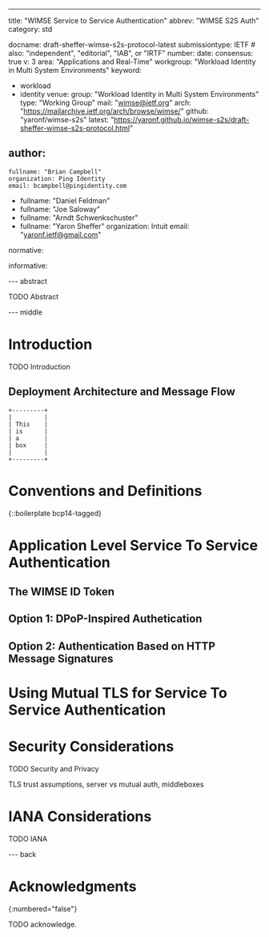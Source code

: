 ---
title: "WIMSE Service to Service Authentication"
abbrev: "WIMSE S2S Auth"
category: std

docname: draft-sheffer-wimse-s2s-protocol-latest
submissiontype: IETF  # also: "independent", "editorial", "IAB", or "IRTF"
number:
date:
consensus: true
v: 3
area: "Applications and Real-Time"
workgroup: "Workload Identity in Multi System Environments"
keyword:
 - workload
 - identity
venue:
  group: "Workload Identity in Multi System Environments"
  type: "Working Group"
  mail: "wimse@ietf.org"
  arch: "https://mailarchive.ietf.org/arch/browse/wimse/"
  github: "yaronf/wimse-s2s"
  latest: "https://yaronf.github.io/wimse-s2s/draft-sheffer-wimse-s2s-protocol.html"

author:
 -
    fullname: "Brian Campbell"
    organization: Ping Identity
    email: bcampbell@pingidentity.com
 -
    fullname: "Daniel Feldman"
 -
    fullname: "Joe Saloway"
 -
    fullname: "Arndt Schwenkschuster"
 -
    fullname: "Yaron Sheffer"
    organization: Intuit
    email: "yaronf.ietf@gmail.com"

normative:

informative:


--- abstract

TODO Abstract


--- middle

# Introduction

TODO Introduction

## Deployment Architecture and Message Flow

~~~ aasvg
+---------+
|         |
| This    |
| is      |
| a       |
| box     |
|         |
+---------+
~~~

# Conventions and Definitions

{::boilerplate bcp14-tagged}

# Application Level Service To Service Authentication

## The WIMSE ID Token

## Option 1: DPoP-Inspired Authetication

## Option 2: Authentication Based on HTTP Message Signatures

# Using Mutual TLS for Service To Service Authentication

# Security Considerations

TODO Security and Privacy

TLS trust assumptions, server vs mutual auth, middleboxes

# IANA Considerations

TODO IANA


--- back

# Acknowledgments
{:numbered="false"}

TODO acknowledge.
